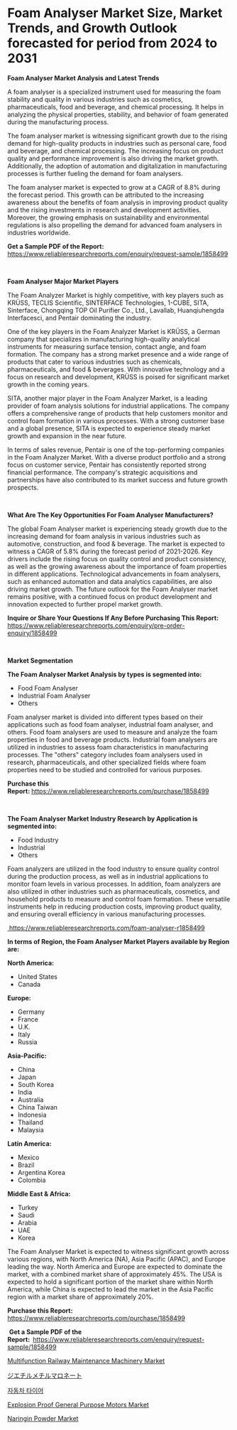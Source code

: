 <p><h1>Foam Analyser Market Size, Market Trends, and Growth Outlook forecasted for period from 2024 to 2031</h1></p><p><strong>Foam Analyser Market Analysis and Latest Trends</strong></p>
<p><p>A foam analyser is a specialized instrument used for measuring the foam stability and quality in various industries such as cosmetics, pharmaceuticals, food and beverage, and chemical processing. It helps in analyzing the physical properties, stability, and behavior of foam generated during the manufacturing process.</p><p>The foam analyser market is witnessing significant growth due to the rising demand for high-quality products in industries such as personal care, food and beverage, and chemical processing. The increasing focus on product quality and performance improvement is also driving the market growth. Additionally, the adoption of automation and digitalization in manufacturing processes is further fueling the demand for foam analysers.</p><p>The foam analyser market is expected to grow at a CAGR of 8.8% during the forecast period. This growth can be attributed to the increasing awareness about the benefits of foam analysis in improving product quality and the rising investments in research and development activities. Moreover, the growing emphasis on sustainability and environmental regulations is also propelling the demand for advanced foam analysers in industries worldwide.</p></p>
<p><strong>Get a Sample PDF of the Report:&nbsp;</strong> <a href="https://www.reliableresearchreports.com/enquiry/request-sample/1858499">https://www.reliableresearchreports.com/enquiry/request-sample/1858499</a></p>
<p>&nbsp;</p>
<p><strong>Foam Analyser Major Market Players</strong></p>
<p><p>The Foam Analyzer Market is highly competitive, with key players such as KRÜSS, TECLIS Scientific, SINTERFACE Technologies, 1-CUBE, SITA, Sinterface, Chongqing TOP Oil Purifier Co., Ltd., Lavallab, Huanqiuhengda Interfacesci, and Pentair dominating the industry.</p><p>One of the key players in the Foam Analyzer Market is KRÜSS, a German company that specializes in manufacturing high-quality analytical instruments for measuring surface tension, contact angle, and foam formation. The company has a strong market presence and a wide range of products that cater to various industries such as chemicals, pharmaceuticals, and food & beverages. With innovative technology and a focus on research and development, KRÜSS is poised for significant market growth in the coming years.</p><p>SITA, another major player in the Foam Analyzer Market, is a leading provider of foam analysis solutions for industrial applications. The company offers a comprehensive range of products that help customers monitor and control foam formation in various processes. With a strong customer base and a global presence, SITA is expected to experience steady market growth and expansion in the near future.</p><p>In terms of sales revenue, Pentair is one of the top-performing companies in the Foam Analyzer Market. With a diverse product portfolio and a strong focus on customer service, Pentair has consistently reported strong financial performance. The company's strategic acquisitions and partnerships have also contributed to its market success and future growth prospects.</p></p>
<p>&nbsp;</p>
<p><strong>What Are The Key Opportunities For Foam Analyser Manufacturers?</strong></p>
<p><p>The global Foam Analyser market is experiencing steady growth due to the increasing demand for foam analysis in various industries such as automotive, construction, and food & beverage. The market is expected to witness a CAGR of 5.8% during the forecast period of 2021-2026. Key drivers include the rising focus on quality control and product consistency, as well as the growing awareness about the importance of foam properties in different applications. Technological advancements in foam analysers, such as enhanced automation and data analytics capabilities, are also driving market growth. The future outlook for the Foam Analyser market remains positive, with a continued focus on product development and innovation expected to further propel market growth.</p></p>
<p><strong>Inquire or Share Your Questions If Any Before Purchasing This Report:</strong> <a href="https://www.reliableresearchreports.com/enquiry/pre-order-enquiry/1858499">https://www.reliableresearchreports.com/enquiry/pre-order-enquiry/1858499</a></p>
<p>&nbsp;</p>
<p><strong>Market Segmentation</strong></p>
<p><strong>The Foam Analyser Market Analysis by types is segmented into:</strong></p>
<p><ul><li>Food Foam Analyser</li><li>Industrial Foam Analyser</li><li>Others</li></ul></p>
<p><p>Foam analyser market is divided into different types based on their applications such as food foam analyser, industrial foam analyser, and others. Food foam analysers are used to measure and analyze the foam properties in food and beverage products. Industrial foam analysers are utilized in industries to assess foam characteristics in manufacturing processes. The "others" category includes foam analysers used in research, pharmaceuticals, and other specialized fields where foam properties need to be studied and controlled for various purposes.</p></p>
<p><strong>Purchase this Report:&nbsp;</strong><a href="https://www.reliableresearchreports.com/purchase/1858499">https://www.reliableresearchreports.com/purchase/1858499</a></p>
<p>&nbsp;</p>
<p><strong>The Foam Analyser Market Industry Research by Application is segmented into:</strong></p>
<p><ul><li>Food Industry</li><li>Industrial</li><li>Others</li></ul></p>
<p><p>Foam analyzers are utilized in the food industry to ensure quality control during the production process, as well as in industrial applications to monitor foam levels in various processes. In addition, foam analyzers are also utilized in other industries such as pharmaceuticals, cosmetics, and household products to measure and control foam formation. These versatile instruments help in reducing production costs, improving product quality, and ensuring overall efficiency in various manufacturing processes.</p></p>
<p><a href="https://www.reliableresearchreports.com/foam-analyser-r1858499">&nbsp;https://www.reliableresearchreports.com/foam-analyser-r1858499</a></p>
<p><strong>In terms of Region, the Foam Analyser Market Players available by Region are:</strong></p>
<p>
    <p> <strong> North America: </strong>
        <ul>
            <li>United States</li>
            <li>Canada</li>
        </ul>
        </p> 
    <p> <strong> Europe: </strong>
        <ul>
            <li>Germany</li>
            <li>France</li>
            <li>U.K.</li>
            <li>Italy</li>
            <li>Russia</li>
        </ul>
        </p> 
    <p> <strong> Asia-Pacific: </strong>
        <ul>
            <li>China</li>
            <li>Japan</li>
            <li>South Korea</li>
            <li>India</li>
            <li>Australia</li>
            <li>China Taiwan</li>
            <li>Indonesia</li>
            <li>Thailand</li>
            <li>Malaysia</li>
        </ul>
        </p> 
    <p> <strong> Latin America: </strong>
        <ul>
            <li>Mexico</li>
            <li>Brazil</li>
            <li>Argentina Korea</li>
            <li>Colombia</li>
        </ul>
        </p> 
    <p> <strong> Middle East & Africa: </strong>
        <ul>
            <li>Turkey</li>
            <li>Saudi</li>
            <li>Arabia</li>
            <li>UAE</li>
            <li>Korea</li>
        </ul>
    </p>
    </p>
<p><p>The Foam Analyser Market is expected to witness significant growth across various regions, with North America (NA), Asia Pacific (APAC), and Europe leading the way. North America and Europe are expected to dominate the market, with a combined market share of approximately 45%. The USA is expected to hold a significant portion of the market share within North America, while China is expected to lead the market in the Asia Pacific region with a market share of approximately 20%.</p></p>
<p><strong>Purchase this Report: </strong><a href="https://www.reliableresearchreports.com/purchase/1858499">https://www.reliableresearchreports.com/purchase/1858499</a></p>
<p>&nbsp;<strong>Get a Sample PDF of the Report:&nbsp;&nbsp;</strong><a href="https://www.reliableresearchreports.com/enquiry/request-sample/1858499">https://www.reliableresearchreports.com/enquiry/request-sample/1858499</a></p>
<p><strong></strong></p>
<p><p><a href="https://github.com/Alonsoolds3wq1d81czn8rbol/Market-Research-Report-List-2/blob/main/multifunction-railway-maintenance-machinery-market.md">Multifunction Railway Maintenance Machinery Market</a></p><p><a href="https://github.com/charm854/Market-Research-Report-List-1/blob/main/701110442964.md">ジエチルメチルマロネート</a></p><p><a href="https://github.com/iansanftyord09878/Market-Research-Report-List-1/blob/main/528502739576.md">자동차 타이어</a></p><p><a href="https://github.com/yemakinde/Market-Research-Report-List-2/blob/main/explosion-proof-general-purpose-motors-market.md">Explosion Proof General Purpose Motors Market</a></p><p><a href="https://issuu.com/reportprime-2/docs/naringin-powder-market-size-2030.pptx">Naringin Powder Market</a></p></p>